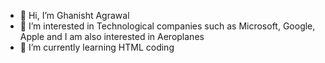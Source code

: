 - 👋 Hi, I’m Ghanisht Agrawal
- 👀 I’m interested in Technological companies such as Microsoft, Google, Apple and I am also interested in Aeroplanes
- 🌱 I’m currently learning HTML coding

<!---
GAMSFT090508/GAMSFT090508 is a ✨ special ✨ repository because its `README.md` (this file) appears on your GitHub profile.
You can click the Preview link to take a look at your changes.
--->
